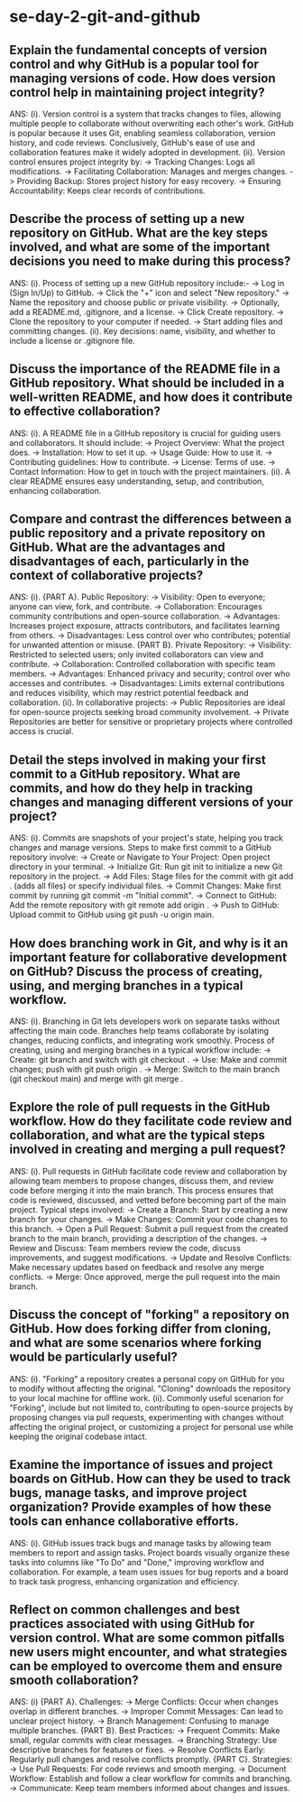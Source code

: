 # se-day-2-git-and-github
## Explain the fundamental concepts of version control and why GitHub is a popular tool for managing versions of code. How does version control help in maintaining project integrity?
ANS: (i). Version control is a system that tracks changes to files, allowing multiple people to collaborate without overwriting each other's work. GitHub is popular because it uses Git, enabling seamless collaboration, version history, and code reviews. Conclusively, GitHub's ease of use and collaboration features make it widely adopted in development.
     (ii). Version control ensures project integrity by:
           -> Tracking Changes: Logs all modifications.
           -> Facilitating Collaboration: Manages and merges changes.
           -> Providing Backup: Stores project history for easy recovery.
           -> Ensuring Accountability: Keeps clear records of contributions.
           
## Describe the process of setting up a new repository on GitHub. What are the key steps involved, and what are some of the important decisions you need to make during this process?
ANS: (i). Process of setting up a new GitHub repository include:-
          -> Log in (Sign In/Up) to GitHub.
          -> Click the "+" icon and select "New repository."
          -> Name the repository and choose public or private visibility.
          -> Optionally, add a README.md, .gitignore, and a license.
          -> Click Create repository.
          -> Clone the repository to your computer if needed.
          -> Start adding files and committing changes.
     (ii). Key decisions: name, visibility, and whether to include a license or .gitignore file.

## Discuss the importance of the README file in a GitHub repository. What should be included in a well-written README, and how does it contribute to effective collaboration?
ANS: (i). A README file in a GitHub repository is crucial for guiding users and collaborators. It should include:
          -> Project Overview: What the project does.
          -> Installation: How to set it up.
          -> Usage Guide: How to use it.
          -> Contributing guidelines: How to contribute.
          -> License: Terms of use.
          -> Contact Information: How to get in touch with the project maintainers.
    (ii). A clear README ensures easy understanding, setup, and contribution, enhancing collaboration.
      
## Compare and contrast the differences between a public repository and a private repository on GitHub. What are the advantages and disadvantages of each, particularly in the context of collaborative projects?
ANS: (i). {PART A}. Public Repository:
                    -> Visibility: Open to everyone; anyone can view, fork, and contribute.
                    -> Collaboration: Encourages community contributions and open-source collaboration.
                    -> Advantages: Increases project exposure, attracts contributors, and facilitates learning from others.
                    -> Disadvantages: Less control over who contributes; potential for unwanted attention or misuse.
          {PART B}. Private Repository:
                    -> Visibility: Restricted to selected users; only invited collaborators can view and contribute.
                    -> Collaboration: Controlled collaboration with specific team members.
                    -> Advantages: Enhanced privacy and security; control over who accesses and contributes.
                    -> Disadvantages: Limits external contributions and reduces visibility, which may restrict potential feedback and collaboration.
    (ii). In collaborative projects:
                    -> Public Repositories are ideal for open-source projects seeking broad community involvement.
                    -> Private Repositories are better for sensitive or proprietary projects where controlled access is crucial.
                    
## Detail the steps involved in making your first commit to a GitHub repository. What are commits, and how do they help in tracking changes and managing different versions of your project?
ANS: (i). Commits are snapshots of your project's state, helping you track changes and manage versions. Steps to make first commit to a GitHub repository involve:
          -> Create or Navigate to Your Project: Open project directory in your terminal.
          -> Initialize Git: Run git init to initialize a new Git repository in the project.
          -> Add Files: Stage files for the commit with git add . (adds all files) or specify individual files.
          -> Commit Changes: Make first commit by running git commit -m "Initial commit".
          -> Connect to GitHub: Add the remote repository with git remote add origin <repository-URL>.
          -> Push to GitHub: Upload commit to GitHub using git push -u origin main.
    
## How does branching work in Git, and why is it an important feature for collaborative development on GitHub? Discuss the process of creating, using, and merging branches in a typical workflow.
ANS: (i). Branching in Git lets developers work on separate tasks without affecting the main code. Branches help teams collaborate by isolating changes, reducing conflicts, and integrating work smoothly. Process of creating, using and merging branches in a typical workflow include:
          -> Create: git branch <branch-name> and switch with git checkout <branch-name>.
          -> Use: Make and commit changes; push with git push origin <branch-name>.
          -> Merge: Switch to the main branch (git checkout main) and merge with git merge <branch-name>.
          
## Explore the role of pull requests in the GitHub workflow. How do they facilitate code review and collaboration, and what are the typical steps involved in creating and merging a pull request?
ANS: (i). Pull requests in GitHub facilitate code review and collaboration by allowing team members to propose changes, discuss them, and review code before merging it into the main branch. This process ensures that code is reviewed, discussed, and vetted before becoming part of the main project.
          Typical steps involved:
          -> Create a Branch: Start by creating a new branch for your changes.
          -> Make Changes: Commit your code changes to this branch.
          -> Open a Pull Request: Submit a pull request from the created branch to the main branch, providing a description of the changes.
          -> Review and Discuss: Team members review the code, discuss improvements, and suggest modifications.
          -> Update and Resolve Conflicts: Make necessary updates based on feedback and resolve any merge conflicts.
          -> Merge: Once approved, merge the pull request into the main branch.

## Discuss the concept of "forking" a repository on GitHub. How does forking differ from cloning, and what are some scenarios where forking would be particularly useful?
ANS: (i). "Forking" a repository creates a personal copy on GitHub for you to modify without affecting the original. "Cloning" downloads the repository to your local machine for offline work.
     (ii). Commonly useful scenarion for "Forking", include but not limited to, contributing to open-source projects by proposing changes via pull requests, experimenting with changes without affecting the original project, or customizing a project for personal use while keeping the original codebase intact.

## Examine the importance of issues and project boards on GitHub. How can they be used to track bugs, manage tasks, and improve project organization? Provide examples of how these tools can enhance collaborative efforts.
ANS: (i). GitHub issues track bugs and manage tasks by allowing team members to report and assign tasks. Project boards visually organize these tasks into columns like "To Do" and "Done," improving workflow and collaboration. For example, a team uses issues for bug reports and a board to track task progress, enhancing organization and efficiency.

## Reflect on common challenges and best practices associated with using GitHub for version control. What are some common pitfalls new users might encounter, and what strategies can be employed to overcome them and ensure smooth collaboration?
ANS: (i) {PART A}. Challenges:
                   -> Merge Conflicts: Occur when changes overlap in different branches.
                   -> Improper Commit Messages: Can lead to unclear project history.
                   -> Branch Management: Confusing to manage multiple branches.
         {PART B}. Best Practices:
                   -> Frequent Commits: Make small, regular commits with clear messages.
                   -> Branching Strategy: Use descriptive branches for features or fixes.
                   -> Resolve Conflicts Early: Regularly pull changes and resolve conflicts promptly.
         {PART C}. Strategies:
                   -> Use Pull Requests: For code reviews and smooth merging.
                   -> Document Workflow: Establish and follow a clear workflow for commits and branching.
                   -> Communicate: Keep team members informed about changes and issues.

                   
